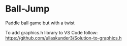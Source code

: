 # Ball-Jump
Paddle ball game but with a twist

To add graphics.h library to VS Code follow: https://github.com/ullaskunder3/Solution-to-graphics.h
